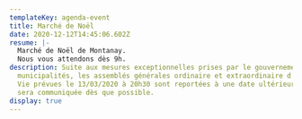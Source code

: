 ```yaml
---
templateKey: agenda-event
title: Marché de Noël
date: 2020-12-12T14:45:06.602Z
resume: |-
  Marché de Noël de Montanay.
  Nous vous attendons dès 9h.
description: Suite aux mesures exceptionnelles prises par le gouvernement et les
  municipalités, les assemblés générales ordinaire et extraordinaire d'Amélie La
  Vie prévues le 13/03/2020 à 20h30 sont reportées à une date ultérieure qui
  sera communiquée dès que possible.
display: true
---
```

